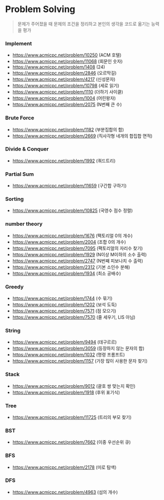 # Problem Solving
> 문제가 주어졌을 때 문제의 조건을 정리하고 본인의 생각을 코드로 옮기는 능력을 평가

### Implement
- https://www.acmicpc.net/problem/10250 (ACM 호텔)
- https://www.acmicpc.net/problem/11068 (회문인 숫자)
- https://www.acmicpc.net/problem/1408 (24)
- https://www.acmicpc.net/problem/2846 (오르막길)
- https://www.acmicpc.net/problem/4217 (신성문자)
- https://www.acmicpc.net/problem/10798 (세로 읽기)
- https://www.acmicpc.net/problem/1110 (더하기 사이클)
- https://www.acmicpc.net/problem/1004 (어린왕자)
- https://www.acmicpc.net/problem/2075 (N번째 큰 수)

### Brute Force
- https://www.acmicpc.net/problem/1182 (부분집합의 합)
- https://www.acmicpc.net/problem/2669 (직사각형 네개의 합집합 면적)

### Divide & Conquer
- https://www.acmicpc.net/problem/1992 (쿼드트리)

### Partial Sum
- https://www.acmicpc.net/problem/11659 (구간합 구하기)

### Sorting
- https://www.acmicpc.net/problem/10825 (국영수 점수 정렬)

### number theory
- https://www.acmicpc.net/problem/1676 (팩토리얼 0의 개수)
- https://www.acmicpc.net/problem/2004 (조합 0의 개수)
- https://www.acmicpc.net/problem/7095 (팩토리얼의 자리수 찾기)
- https://www.acmicpc.net/problem/1929 (N이상 M이하의 소수 출력)
- https://www.acmicpc.net/problem/2747 (N번째 피보나치 수 출력)
- https://www.acmicpc.net/problem/2312 (기본 소인수 분해)
- https://www.acmicpc.net/problem/1934 (최소 공배수)

### Greedy
- https://www.acmicpc.net/problem/1744 (수 묶기)
- https://www.acmicpc.net/problem/1202 (보석 도둑)
- https://www.acmicpc.net/problem/7571 (점 모으기)
- https://www.acmicpc.net/problem/7570 (줄 세우기, LIS 아님)

### String
- https://www.acmicpc.net/problem/9494 (데구르르)
- https://www.acmicpc.net/problem/3059 (등장하지 않는 문자의 합)
- https://www.acmicpc.net/problem/1032 (명령 프롬프트)
- https://www.acmicpc.net/problem/1157 (가장 많이 사용한 문자 찾기)

### Stack
- https://www.acmicpc.net/problem/9012 (괄호 쌍 맞는지 확인)
- https://www.acmicpc.net/problem/1918 (후위 표기식)

### Tree
- https://www.acmicpc.net/problem/11725 (트리의 부모 찾기)


### BST
- https://www.acmicpc.net/problem/7662 (이중 우선순위 큐)

### BFS
- https://www.acmicpc.net/problem/2178 (미로 탐색)

### DFS
- https://www.acmicpc.net/problem/4963 (섬의 개수)